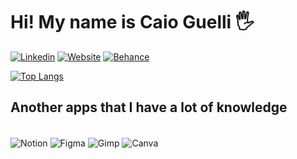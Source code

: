 # Hi! My name is Caio Guelli 🖐️

[![Linkedin](https://img.shields.io/badge/LinkedIn-0077B5?style=for-the-badge&logo=linkedin&logoColor=white)](https://www.linkedin.com/in/caio-guelli-465b192a0/)
[![Website](https://img.shields.io/badge/Vercel-000000?style=for-the-badge&logo=vercel&logoColor=white)](https://portfolio-psi-green-76.vercel.app/)
[![Behance](https://img.shields.io/badge/-Behance-blue?style=for-the-badge&logo=behance&logoColor=white)]()


[![Top Langs](https://github-readme-stats.vercel.app/api/top-langs/?username=CagiestAce&layout=donut-vertical&theme=transparent&hide_border=true&text_color=0ac740&title_color=0ac740&langs_count=10)](https://github.com/CagiestAce/github-readme-stats)

## Another apps that I have a lot of knowledge

<div id="item" style="display: inline_block;"></br>
    <img align="center" alt="Notion" src="https://img.shields.io/badge/Notion-000000?style=for-the-badge&logo=notion&logoColor=white" />
    <img align="center" alt="Figma" src="https://img.shields.io/badge/Figma-F24E1E?style=for-the-badge&logo=figma&logoColor=white" />
    <img align="center" alt="Gimp" src="https://img.shields.io/badge/gimp-5C5543?style=for-the-badge&logo=gimp&logoColor=white" />
    <img align="center" alt="Canva" src="https://img.shields.io/badge/Canva-%2300C4CC.svg?&style=for-the-badge&logo=Canva&logoColor=white" />
</div>
